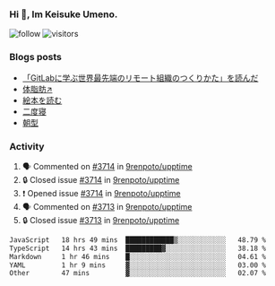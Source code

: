 ### Hi 👋, Im Keisuke Umeno.

<!--
**9renpoto/9renpoto** is a ✨ _special_ ✨ repository because its `README.md` (this file) appears on your GitHub profile.

Here are some ideas to get you started:

- 🔭 I’m currently working on ...
- 🌱 I’m currently learning ...
- 👯 I’m looking to collaborate on ...
- 🤔 I’m looking for help with ...
- 💬 Ask me about ...
- 📫 How to reach me: ...
- 😄 Pronouns: ...
- ⚡ Fun fact: ...
-->

![follow](https://img.shields.io/github/followers/9renpoto?label=Follow&style=social)
![visitors](https://komarev.com/ghpvc/?username=9renpoto&label=Profile%20views&color=0e75b6&style=flat)

### Blogs posts

<!-- BLOG-POST-LIST:START -->
- [「GitLabに学ぶ世界最先端のリモート組織のつくりかた」を読んだ](https://9renpoto.win/entry/2024/09/10/remote_organization)
- [体脂肪↗](https://9renpoto.win/entry/2024/08/12/gaining_fat)
- [絵本を読む](https://9renpoto.win/entry/2024/07/26/picture_book)
- [二度寝](https://9renpoto.win/entry/2024/07/18/going_back_to_sleep)
- [朝型](https://9renpoto.win/entry/2024/05/29/im-an-early)
<!-- BLOG-POST-LIST:END -->

### Activity

<!--START_SECTION:activity-->
1. 🗣 Commented on [#3714](https://github.com/9renpoto/upptime/issues/3714#issuecomment-2419700039) in [9renpoto/upptime](https://github.com/9renpoto/upptime)
2. 🔒 Closed issue [#3714](https://github.com/9renpoto/upptime/issues/3714) in [9renpoto/upptime](https://github.com/9renpoto/upptime)
3. ❗ Opened issue [#3714](https://github.com/9renpoto/upptime/issues/3714) in [9renpoto/upptime](https://github.com/9renpoto/upptime)
4. 🗣 Commented on [#3713](https://github.com/9renpoto/upptime/issues/3713#issuecomment-2419521292) in [9renpoto/upptime](https://github.com/9renpoto/upptime)
5. 🔒 Closed issue [#3713](https://github.com/9renpoto/upptime/issues/3713) in [9renpoto/upptime](https://github.com/9renpoto/upptime)
<!--END_SECTION:activity-->

<!--START_SECTION:waka-->

```txt
JavaScript   18 hrs 49 mins  ████████████▒░░░░░░░░░░░░   48.79 %
TypeScript   14 hrs 43 mins  █████████▓░░░░░░░░░░░░░░░   38.18 %
Markdown     1 hr 46 mins    █░░░░░░░░░░░░░░░░░░░░░░░░   04.61 %
YAML         1 hr 9 mins     ▓░░░░░░░░░░░░░░░░░░░░░░░░   03.00 %
Other        47 mins         ▓░░░░░░░░░░░░░░░░░░░░░░░░   02.07 %
```

<!--END_SECTION:waka-->
